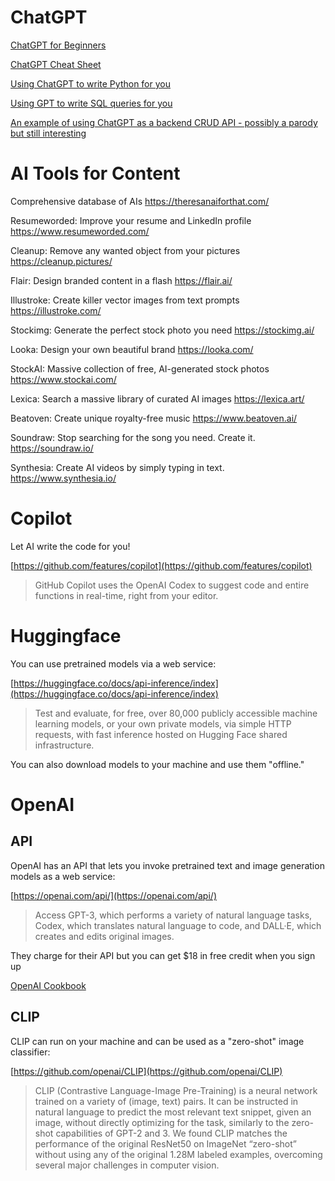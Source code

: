 # ChatGPT

[ChatGPT for Beginners](https://www.kdnuggets.com/2023/02/chatgpt-beginners.html)

[ChatGPT Cheat Sheet](https://www.kdnuggets.com/publications/sheets/ChatGPT_Cheatsheet_Costa.pdf)

[Using ChatGPT to write Python for you](https://www.kdnuggets.com/2023/01/chatgpt-python-programming-assistant.html)

[Using GPT to write SQL queries for you](https://www.patterns.app/blog/2023/01/18/crunchbot-sql-analyst-gpt/)

[An example of using ChatGPT as a backend CRUD API - possibly a parody but still interesting](https://github.com/TheAppleTucker/backend-GPT)


# AI Tools for Content
Comprehensive database of AIs
https://theresanaiforthat.com/

Resumeworded: Improve your resume and LinkedIn profile
https://www.resumeworded.com/

Cleanup: Remove any wanted object from your pictures
https://cleanup.pictures/

Flair: Design branded content in a flash
https://flair.ai/

Illustroke: Create killer vector images from text prompts
https://illustroke.com/

Stockimg: Generate the perfect stock photo you need
https://stockimg.ai/

Looka: Design your own beautiful brand
https://looka.com/

StockAI: Massive collection of free, AI-generated stock photos
https://www.stockai.com/

Lexica: Search a massive library of curated AI images
https://lexica.art/

Beatoven: Create unique royalty-free music
https://www.beatoven.ai/

Soundraw: Stop searching for the song you need. Create it.
https://soundraw.io/

Synthesia: Create AI videos by simply typing in text.
https://www.synthesia.io/



# Copilot
Let AI write the code for you!

[https://github.com/features/copilot](https://github.com/features/copilot)

> GitHub Copilot uses the OpenAI Codex to suggest code and entire functions in real-time, right from your editor.


# Huggingface

You can use pretrained models via a web service:

[https://huggingface.co/docs/api-inference/index](https://huggingface.co/docs/api-inference/index)

> Test and evaluate, for free, over 80,000 publicly accessible machine learning models, or your own private models, via simple HTTP requests, with fast inference hosted on Hugging Face shared infrastructure.

You can also download models to your machine and use them "offline."


# OpenAI

## API
OpenAI has an API that lets you invoke pretrained text and image generation models as a web service:

[https://openai.com/api/](https://openai.com/api/)

> Access GPT-3, which performs a variety of natural language tasks, Codex, which translates natural language to code, and DALL·E, which creates and edits original images.

They charge for their API but you can get $18 in free credit when you sign up

[OpenAI Cookbook](https://github.com/openai/openai-cookbook)

## CLIP

CLIP can run on your machine and can be used as a "zero-shot" image classifier:

[https://github.com/openai/CLIP](https://github.com/openai/CLIP)

> CLIP (Contrastive Language-Image Pre-Training) is a neural network trained on a variety of (image, text) pairs. It can be instructed in natural language to predict the most relevant text snippet, given an image, without directly optimizing for the task, similarly to the zero-shot capabilities of GPT-2 and 3. We found CLIP matches the performance of the original ResNet50 on ImageNet “zero-shot” without using any of the original 1.28M labeled examples, overcoming several major challenges in computer vision.

